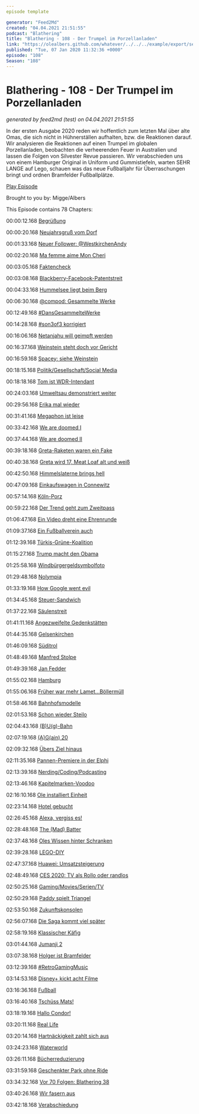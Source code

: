 ```yaml
---
episode template

generator: "Feed2Md"
created: "04.04.2021 21:51:55"
podcast: "Blathering"
title: "Blathering - 108 - Der Trumpel im Porzellanladen"
link: "https://olealbers.github.com/whatever/../../../example/export/seasons/5/2020/1/Blathering - 108 - Der Trumpel im Porzellanladen.md"
published: "Tue, 07 Jan 2020 11:32:36 +0000"
episode: "108"
Season: "108"
---
```


# Blathering - 108 - Der Trumpel im Porzellanladen
_generated by feed2md (test) on 04.04.2021 21:51:55_

In der ersten Ausgabe 2020 reden wir hoffentlich zum letzten Mal über alte Omas, die sich nicht in Hühnerställen aufhalten, bzw. die Reaktionen darauf. Wir analysieren die Reaktionen auf einen Trumpel im globalen Porzellanladen, beobachten die verheerenden Feuer in Australien und lassen die Folgen von Silvester Revue passieren. Wir verabschieden uns von einem Hamburger Original in Uniform und Gummistiefeln, warten SEHR LANGE auf Lego, schauen was das neue Fußballjahr für Überraschungen bringt und ordnen Bramfelder Fußballplätze.

[Play Episode](https://www.blathering.de/podlove/file/1078/s/feed/c/mp3/blathering_108.mp3)

Brought to you by: Migge/Albers

This Episode contains 78 Chapters:


00:00:12.168 [Begrüßung]()

00:00:20.168 [Neujahrsgruß vom Dorf]()

00:01:33.168 [Neuer Follower: @WestkirchenAndy](https://twitter.com/WestkirchenAndy)

00:02:20.168 [Ma femme aime Mon Cheri](https://twitter.com/stammtischphilo/status/1214092747021410304)

00:03:05.168 [Faktencheck]()

00:03:08.168 [Blackberry-Facebook-Patentstreit](https://www.golem.de/news/messenger-whatsapp-deaktiviert-chatexport-in-deutschland-2001-145851.html)

00:04:33.168 [Hummelsee liegt beim Berg](https://de.wikipedia.org/wiki/Hummelsee_(Hamburg))

00:06:30.168 [@compod: Gesammelte Werke](https://twitter.com/search?q=(from%3Acompod)%20(%40blathering_pod)%20until%3A2020-01-07%20since%3A2019-12-30&src=typed_query&f=live)

00:12:49.168 [#DansGesammelteWerke](https://twitter.com/search?q=(from%3Aevildanwallace)%20(%40blathering_pod)%20until%3A2020-01-07%20since%3A2019-12-31&src=typed_query&f=live)

00:14:28.168 [#son3of3 korrigiert](https://en.wikipedia.org/wiki/Lando_Calrissian)

00:16:06.168 [Netanjahu will geimpft werden](https://www.derstandard.at/story/2000112834814/israels-premier-netanjahu-will-immunitaet-gegen-strafverfolgung)

00:16:37.168 [Weinstein steht doch vor Gericht](https://www.derstandard.at/story/2000112972505/prozess-gegen-harvey-weinstein-beginnt-in-new-york)

00:16:59.168 [Spacey: siehe Weinstein](https://www.derstandard.at/story/2000112883816/weitere-klage-gegen-schauspieler-kevin-spacey-fallengelassen)

00:18:15.168 [Politik/Gesellschaft/Social Media]()

00:18:18.168 [Tom ist WDR-Intendant](https://threadreaderapp.com/thread/1211839207406211072.html)

00:24:03.168 [Umweltsau demonstriert weiter](https://twitter.com/daniel_bouhs/status/1213501539547066370)

00:29:56.168 [Erika mal wieder](https://twitter.com/erik_fluegge/status/1211946594792300544)

00:31:41.168 [Megaphon ist leise](https://www.hinzundkunzt.de/megafon-wird-eingestellt/)

00:33:42.168 [We are doomed I](https://www.tagesschau.de/ausland/australien-buschbraende-111.html)

00:37:44.168 [We are doomed II](https://www.tagesschau.de/ausland/jakarta-regenfaelle-erdrutsche-tote-101.html)

00:39:18.168 [Greta-Raketen waren ein Fake](https://www.mimikama.at/allgemein/das-feuerwerk-fuck-you-greta/)

00:40:38.168 [Greta wird 17, Meat Loaf alt und weiß](https://twitter.com/BorisJohnson_MP/status/1213551705700405251)

00:42:50.168 [Himmelslaterne brings hell](https://www.t-online.de/nachrichten/panorama/katastrophen/id_87079928/brand-im-zoo-krefeld-haendler-verkauft-tausende-himmelslaternen-ohne-hinweis-auf-verbot.html)

00:47:09.168 [Einkaufswagen in Connewitz](https://uebermedien.de/44967/notoperation-in-connewitz-medien-als-echokammer-der-polizei/)

00:57:14.168 [Köln-Porz](https://www.general-anzeiger-bonn.de/region/koeln-und-rheinland/koeln-porz-mann-schiesst-mit-revolver-auf-koelner_aid-48063257)

00:59:22.168 [Der Trend geht zum Zweitpass](https://www.tagesschau.de/ausland/ghosn-libanon-japan-107.html)

01:06:47.168 [Ein Video dreht eine Ehrenrunde](https://twitter.com/tmigge/status/1212726195311255554)

01:09:37.168 [Ein Fußballverein auch](https://taz.de/Legendaerer-Berliner-Fussballklub/!5648911/)

01:12:39.168 [Türkis-Grüne-Koalition](https://www.sueddeutsche.de/politik/pelinka-fpoe-nationalismus-1.4738677-2)

01:15:27.168 [Trump macht den Obama](https://www.spiegel.de/politik/ausland/kassim-soleimani-us-militaer-toetet-iranischen-top-general-der-quds-brigaden-a-1303435.html)

01:25:58.168 [Windbürgergeldsymbolfoto](https://twitter.com/tmigge/status/1212813836002217986)

01:29:48.168 [Nolympia](https://twitter.com/sibelschick/status/1213875934161489920)

01:33:19.168 [How Google went evil](https://medium.com/@rossformaine/i-was-googles-head-of-international-relations-here-s-why-i-left-49313d23065)

01:34:45.168 [Steuer-Sandwich](https://www.zdnet.de/88375277/bericht-google-verzichtet-kuenftig-auf-steuervermeidung-per-geistigem-eigentum/)

01:37:22.168 [Säulenstreit](https://www.deutschlandfunkkultur.de/aktion-gegen-umstrittene-stele-des-zps-ein-brutales.1013.de.html?dram:article_id=467205)

01:41:11.168 [Angezweifelte Gedenkstätten](https://www.ndr.de/nachrichten/niedersachsen/lueneburg_heide_unterelbe/Bergen-Belsen-Besucher-zweifeln-NS-Verbrechen-an,bergenbelsen518.html)

01:44:35.168 [Gelsenkirchen](https://www.tagesschau.de/inland/regional/nordrheinwestfalen/gelsenkirchen-polizei-erschiesst-mann-101.html)

01:46:09.168 [Süditrol](https://www.tagesschau.de/ausland/suedtirol-105.html)

01:48:49.168 [Manfred Stolpe](https://de.wikipedia.org/wiki/Manfred_Stolpe)

01:49:39.168 [Jan Fedder](https://de.wikipedia.org/wiki/Jan_Fedder)

01:55:02.168 [Hamburg]()

01:55:06.168 [Früher war mehr Lamet...Böllermüll](https://twitter.com/stammtischphilo/status/1212771477956780032)

01:58:46.168 [Bahnhofsmodelle](https://www.ndr.de/fernsehen/sendungen/hamburg_journal/Hamburgs-vergessene-Bahnhoefe,hamj89912.html)

02:01:53.168 [Schon wieder Steilo](https://www.presseportal.de/blaulicht/pm/6337/4481150)

02:04:43.168 [(B)U(g)-Bahn](https://www.ndr.de/nachrichten/hamburg/Software-Fehler-legt-U-Bahnen-lahm,hochbahn578.html)

02:07:19.168 [(A)G(ain) 20](https://taz.de/Prozess-zu-G20-Gipfel-in-Hamburg-2017/!5650018/)

02:09:32.168 [Übers Ziel hinaus](https://www.ndr.de/nachrichten/hamburg/Verfassungsschutzchef-warnt-vor-Linksterrorismus,linksextremismus120.html)

02:11:35.168 [Pannen-Premiere in der Elphi](https://www.hamburg1.de/nachrichten/43384/Konzertabbruch_in_der_Elbphilharmonie.html)

02:13:39.168 [Nerding/Coding/Podcasting]()

02:13:46.168 [Kapitelmarken-Voodoo](https://twitter.com/tmigge/status/1212489032208461824)

02:16:10.168 [Ole installiert Einheit](https://twitter.com/stammtischphilo/status/1212824996260790277)

02:23:14.168 [Hotel gebucht](https://twitter.com/tmigge/status/1212479204371120135)

02:26:45.168 [Alexa, vergiss es!](https://twitter.com/stammtischphilo/status/1213572579304312832)

02:28:48.168 [The (Mad) Batter](https://www.youtube.com/watch?v=Q_F9CxSmGOM)

02:37:48.168 [Oles Wissen hinter Schranken](https://kiosk.entwickler.de/windows-developer-magazin/windows-developer-magazin-2-2020-2/der-lange-weg-der-sharepoint-add-ins/)

02:39:28.168 [LEGO-DIY](https://rebrickable.com/home/)

02:47:37.168 [Huawei: Umsatzsteigerung](https://www.golem.de/news/neujahrsansprache-2020-huawei-dankt-trump-fuer-berauschenden-pflaumenduft-1912-145796.html)

02:48:49.168 [CES 2020: TV als Rollo oder randlos](https://www.golem.de/news/tv-samsung-will-echten-randlosen-fernseher-zeigen-2001-145810.html)

02:50:25.168 [Gaming/Movies/Serien/TV]()

02:50:29.168 [Paddy spielt Triangel](https://twitter.com/stammtischphilo/status/1212803206130159616)

02:53:50.168 [Zukunftskonsolen](https://www.golem.de/news/amd-leak-github-zeigt-specs-von-ps5-und-xbox-series-x-1912-145793.html)

02:56:07.168 [Die Saga kommt viel später](https://de.wikipedia.org/wiki/Lego_Star_Wars:_Die_Skywalker_Saga)

02:58:19.168 [Klassischer Käfig](https://www.youtube.com/watch?v=TTFG1jVKbPA)

03:01:44.168 [Jumanji 2](https://twitter.com/stammtischphilo/status/1213570503836938240)

03:07:38.168 [Holger ist Bramfelder](https://twitter.com/stammtischphilo/status/1213608650675294209)

03:12:39.168 [#RetroGamingMusic](https://twitter.com/stammtischphilo/status/1213935829724340226)

03:14:53.168 [Disney+ kickt acht Filme](https://www.golem.de/news/tv-samsung-will-echten-randlosen-fernseher-zeigen-2001-145810.html)

03:16:36.168 [Fußball]()

03:16:40.168 [Tschüss Mats!](https://twitter.com/fcstpauli/status/1213410114826358784)

03:18:19.168 [Hallo Condor!](https://www.instagram.com/sccondor3herren/)

03:20:11.168 [Real Life]()

03:20:14.168 [Hartnäckigkeit zahlt sich aus](https://twitter.com/tmigge/status/1212630647350743041)

03:24:23.168 [Waterworld](https://twitter.com/stammtischphilo/status/1213817529111584769)

03:26:11.168 [Bücherreduzierung](https://www.bonavendi.de/)

03:31:59.168 [Geschenkter Park ohne Ride](https://twitter.com/stammtischphilo/status/1212730661880111104)

03:34:32.168 [Vor 70 Folgen: Blathering 38](https://www.blathering.de/2017/11/blathering-038-keine-alte-kamellen/)

03:40:26.168 [Wir fasern aus]()

03:42:18.168 [Verabschiedung]()


